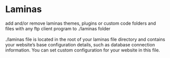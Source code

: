 # Laminas

add and/or remove laminas themes, plugins or custom code folders and files with any ftp client program to ./laminas folder
<br /><br />./laminas file is located in the root of your laminas file directory and contains your website’s base configuration details, such as database connection information.
You can set custom configuration for your website in this file.
